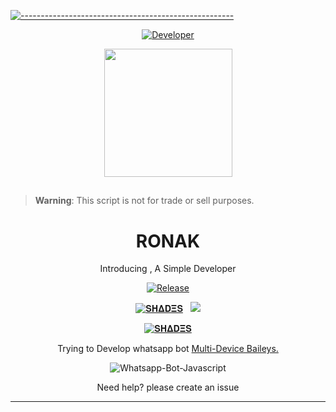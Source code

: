 [![-----------------------------------------------------](https://raw.githubusercontent.com/andreasbm/readme/master/assets/lines/colored.png)](#table-of-contents)
<p align="center">
  <a href="https://github.com/Ronaksharma21"><img title="Developer" src="https://img.shields.io/badge/Author-VENOX-pink.svg?style=for-the-badge&logo=github" /></a>
</p>
<p align="center">
  <img border-radius: 15px src="![image_processing20190919-2425-10lp6bb](https://github.com/Ronaksharma21/Ronaksharma21/assets/112383311/b2cb6bb3-5fec-4b9c-8f66-93d5a675de37)
="400" height="205"/>
  
  
## 
> **Warning**: This script is not for trade or sell purposes.

<h1 align="center"> RONAK </h1> 
<p align="center"> Introducing , A Simple Developer </p>
<p align="center">
  <a href="https://github.com/Ronaksharma21"><img title="Release" src="https://img.shields.io/badge/Version-%201.0.1-pink.svg?style=for-the-badge&logo=whatsapp" /></a>
</p>

<p align="center">
<a href="https://www.youtube.com/c/infinite9452"><img title="𝐒𝚮𝚫𝐃𝚵𝐒" src="https://img.shields.io/static/v1?label=Language&message=English&style=flat-square&color=pink"></a> &nbsp;
  <img src="https://komarev.com/ghpvc/?username=Vibranium-Bot&label=VIEWS&style=flat-square&color=green" />
</p>
<p align="center">
 <a href="https://chat.whatsapp.com/Jom5GurFehw6bxSI7RNhtY"><img title="𝐒𝚮𝚫𝐃𝚵𝐒" src="https://img.shields.io/badge/Whatshapp GC-pink?colorA=%FFC0CB&colorB=%23017e40&style=for-the-badge"></a>
</p>

<p align="center"> Trying to Develop whatsapp bot
  <a href="https://github.com/adiwajshing/Baileys">Multi-Device Baileys.</a>
</p>
<p align="center">
  <img title="Whatsapp-Bot-Javascript" src="https://img.shields.io/badge/Javascript-363303?style=for-the-badge&logo=javascript&logoColor=c6c631"></img>
</p>
<p align="center">Need help? please create an issue

***
